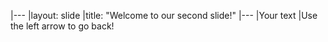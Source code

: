 |---
|layout: slide
|title: "Welcome to our second slide!"
|---
|Your text
|Use the left arrow to go back!
